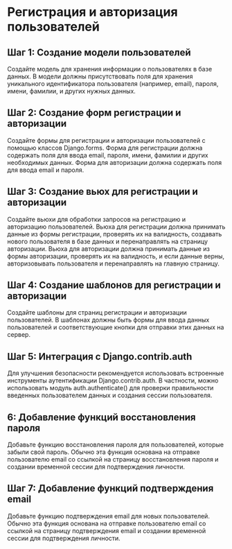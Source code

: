 # Регистрация и авторизация пользователей

## Шаг 1: Создание модели пользователей
Создайте модель для хранения информации о пользователях в базе данных. В модели должны присутствовать поля для хранения
уникального идентификатора пользователя (например, email), пароля, имени, фамилии, и других нужных данных.

## Шаг 2: Создание форм регистрации и авторизации
Создайте формы для регистрации и авторизации пользователей с помощью классов Django.forms. Форма для регистрации должна
содержать поля для ввода email, пароля, имени, фамилии и других необходимых данных. Форма для авторизации должна
содержать поля для ввода email и пароля.

## Шаг 3: Создание вьюх для регистрации и авторизации
Создайте вьюхи для обработки запросов на регистрацию и авторизацию пользователей. Вьюха для регистрации должна принимать
данные из формы регистрации, проверять их на валидность, создавать нового пользователя в базе данных и перенаправлять на
страницу авторизации. Вьюха для авторизации должна принимать данные из формы авторизации, проверять их на валидность, и
если данные верны, авторизовывать пользователя и перенаправлять на главную страницу.

## Шаг 4: Создание шаблонов для регистрации и авторизации
Создайте шаблоны для страниц регистрации и авторизации пользователей. В шаблонах должны быть формы для ввода данных
пользователей и соответствующие кнопки для отправки этих данных на сервер.

## Шаг 5: Интеграция с Django.contrib.auth
Для улучшения безопасности рекомендуется использовать встроенные инструменты аутентификации Django.contrib.auth. В
частности, можно использовать модуль auth.authenticate() для проверки правильности введенных пользователем данных и
создания сессии пользователя.

## 6: Добавление функций восстановления пароля
Добавьте функцию восстановления пароля для пользователей, которые забыли свой пароль. Обычно эта функция основана на
отправке пользователю email со ссылкой на страницу восстановления пароля и создании временной сессии для подтверждения
личности.

## Шаг 7: Добавление функций подтверждения email
Добавьте функцию подтверждения email для новых пользователей. Обычно эта функция основана на отправке пользователю email
со ссылкой на страницу подтверждения email и создании временной сессии для подтверждения личности.